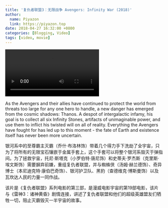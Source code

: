 ```yaml
---
title: '复仇者联盟3：无限战争 Avengers: Infinity War (2018)'
author:
  name: Piyazon
  link: https://piyazon.top
date: 2018-04-27 16:32:00 +0800
categories: [Blogging, Video]
tags: [video, movie]
---
```



<video id="player" class="weixin_video" playsinline controls x-webkit-airplay data-poster="https://git.lug.ustc.edu.cn/flame3/images/-/raw/main/movie/avengers-3.jpg"
  wxv="wxv_2187558854186631172" src="">
  <track kind="captions" label="English" src="https://piyazon.top/storage/assets/subtitles/avengers-3-ec.vtt" srclang="en"
    default />
</video>

As the Avengers and their allies have continued to protect the world from threats too large for any one hero to handle, a new danger has emerged from the cosmic shadows: Thanos. A despot of intergalactic infamy, his goal is to collect all six Infinity Stones, artifacts of unimaginable power, and use them to inflict his twisted will on all of reality. Everything the Avengers have fought for has led up to this moment - the fate of Earth and existence itself has never been more uncertain.

银河系中的至尊霸主灭霸（乔什·布洛林饰）带着几个得力手下洗劫了全宇宙，只为了将所有的无限宝石镶嵌于金属手套上，这个手套可以将整个银河系毁灭于弹指间。为了拯救宇宙，托尼·斯塔克（小罗伯特·唐尼饰）和史蒂夫·罗杰斯（克里斯·埃文斯饰）需要摒弃前嫌，重组复仇者联盟，并与蜘蛛侠（汤姆·赫兰德饰）、奇异博士（本尼迪克特·康伯巴奇饰）、银河护卫队、黑豹（查德维克·博斯曼饰）以及瓦坎达人民的力量一同作战。

该片是《复仇者联盟》系列电影的第三部，是漫威电影宇宙的第19部电影，该片与《雷神3：诸神黄昏》剧情连接，讲述了复仇者联盟和他们的超级英雄盟友们牺牲一切，阻止灭霸毁灭一半宇宙的故事。